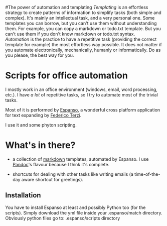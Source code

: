 #The power of automation and templating
*Templating* is an effortless strategy to create patterns of information to simplify tasks (both simple and complex). It's mainly an intellectual task, and a very personal one. Some templates you can borrow, but you can't use them without understanding them. For example, you can copy a markdown or todo.txt template. But you can't use them if you don't know markdown or todo.txt syntax.  
*Automation* is the practice to have a repetitive task (providing the correct template for example) the most effortless way possible. It does not matter if you automate electronically, mechanically, humanly or informatically. Do as you please, the best way for you. 

# Scripts for office automation
I mostly work in an office environment (windows, email, word processing, etc.). I have *a lot* of repetitive tasks, so I try to automate most of the trivial tasks.

Most of it is performed by [Espanso](https://espanso.org/), a wonderful cross platform application for text expanding by [Federico Terzi](https://federicoterzi.com/).

I use it and some phyton scripting.

# What's in there?
* a collection of [markdown](https://daringfireball.net/projects/markdown/) templates, automated by Espanso. I use [Pandoc](https://pandoc.org/)'s flavour because I think it's complete.

* shortcuts for dealing with other tasks like writing emails (a time-of-the-day aware shortcut for greetings).

## Installation
You have to install Espanso at least and possibly Python too (for the scripts).
Simply download the yml file inside your .espanso/match directory. Obviously python files go to: .espanso/scripts directory

